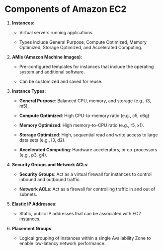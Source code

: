 
<h1>Components of Amazon EC2</h1>

1. **Instances**:
   
   - Virtual servers running applications.
     
   - Types include General Purpose, Compute Optimized, Memory Optimized, Storage Optimized, and Accelerated Computing.
     

2. **AMIs (Amazon Machine Images)**:
   
   - Pre-configured templates for instances that include the operating system and additional software.
     
   - Can be customized and saved for reuse.
     

3. **Instance Types**:
   
   - **General Purpose**: Balanced CPU, memory, and storage (e.g., t3, m5).
     
   - **Compute Optimized**: High CPU-to-memory ratio (e.g., c5, c6g).
     
   - **Memory Optimized**: High memory-to-CPU ratio (e.g., r5, x1).
     
   - **Storage Optimized**: High, sequential read and write access to large data sets (e.g., i3, d2).
     
   - **Accelerated Computing**: Hardware accelerators, or co-processors (e.g., p3, g4).
     

4. **Security Groups and Network ACLs**:
   
   - **Security Groups**: Act as a virtual firewall for instances to control inbound and outbound traffic.
     
   - **Network ACLs**: Act as a firewall for controlling traffic in and out of subnets.
     

5. **Elastic IP Addresses**:
    
   - Static, public IP addresses that can be associated with EC2 instances.
     

6. **Placement Groups**:
    
   - Logical grouping of instances within a single Availability Zone to enable low-latency network performance.
     
